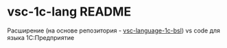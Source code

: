 # vsc-1c-lang README

Расширение (на основе репозитория - [vsc-language-1c-bsl](https://github.com/1c-syntax/vsc-language-1c-bsl)) vs code для языка 1С:Предприятие
